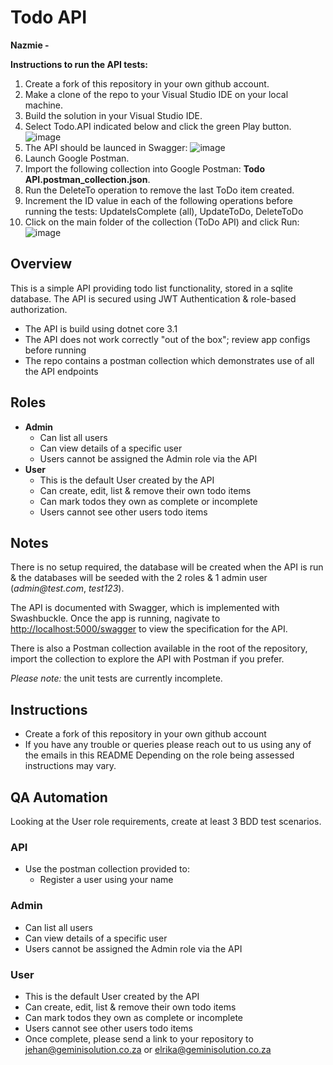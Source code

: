 # Todo API

**Nazmie -**

**Instructions to run the API tests:**
1. Create a fork of this repository in your own github account.
2. Make a clone of the repo to your Visual Studio IDE on your local machine.
3. Build the solution in your Visual Studio IDE.
4. Select Todo.API indicated below and click the green Play button.  
 ![image](https://user-images.githubusercontent.com/39741659/112698036-7b99a100-8e91-11eb-9808-5e8a58a7103f.png)
 5. The API should be launced in Swagger:
 ![image](https://user-images.githubusercontent.com/39741659/112698123-b0a5f380-8e91-11eb-98d0-c7bdc297f408.png)
 6. Launch Google Postman.
 7. Import the following collection into Google Postman:  **Todo API.postman_collection.json**.
 8. Run the DeleteTo operation to remove the last ToDo item created.
 9. Increment the ID value in each of the following operations before running the tests:  UpdateIsComplete (all), UpdateToDo, DeleteToDo
 10. Click on the main folder of the collection (ToDo API) and click Run:
 ![image](https://user-images.githubusercontent.com/39741659/112698628-bb14bd00-8e92-11eb-9bff-1a741f0c9177.png)

## Overview
This is a simple API providing todo list functionality, stored in a sqlite database. The API is secured using JWT Authentication & role-based authorization. 

* The API is build using dotnet core 3.1
* The API does not work correctly "out of the box"; review app configs before running
* The repo contains a postman collection which demonstrates use of all the API endpoints

## Roles

* **Admin**
  * Can list all users
  * Can view details of a specific user
  * Users cannot be assigned the Admin role via the API
* **User**
  * This is the default User created by the API
  * Can create, edit, list & remove their own todo items
  * Can mark todos they own as complete or incomplete
  * Users cannot see other users todo items

## Notes
There is no setup required, the database will be created when the API is run & the databases will be seeded with the 2 roles & 1 admin user (_admin@test.com_, _test123_).

The API is documented with Swagger, which is implemented with Swashbuckle. Once the app is running, nagivate to [http://localhost:5000/swagger](http://localhost:5000/swagger/index.html) to view the specification for the API.

There is also a Postman collection available in the root of the repository, import the collection to explore the API with Postman if you prefer.

_Please note:_ the unit tests are currently incomplete.

## Instructions
* Create a fork of this repository in your own github account
* If you have any trouble or queries please reach out to us using any of the emails in this README
Depending on the role being assessed instructions may vary.

## QA Automation
Looking at the User role requirements, create at least 3 BDD test scenarios.
### API
* Use the postman collection provided to:
  * Register a user using your name
### Admin
* Can list all users
* Can view details of a specific user
* Users cannot be assigned the Admin role via the API
### User
* This is the default User created by the API
* Can create, edit, list & remove their own todo items
* Can mark todos they own as complete or incomplete
* Users cannot see other users todo items
* Once complete, please send a link to your repository to jehan@geminisolution.co.za or elrika@geminisolution.co.za

